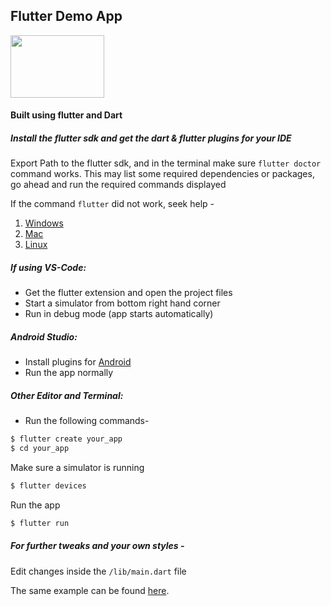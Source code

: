 ## Flutter Demo App

[<img src="https://flutter.io/images/catalog-widget-placeholder.png" width="150" height="100">](http://flutter.io)

#### Built using flutter and Dart

##### Install the flutter sdk and get the dart & flutter plugins for your IDE

Export Path to the flutter sdk, and in the terminal make sure ```flutter doctor``` command works.
This may list some required dependencies or packages, go ahead and run the required commands displayed

If the command ```flutter``` did not work, seek help -
1. [Windows](https://flutter.io/setup-windows/#get-the-flutter-sdk)
1. [Mac](https://flutter.io/setup-macos/#get-sdk)
1. [Linux](https://flutter.io/setup-linux/#get-sdk)

##### If using VS-Code:
* Get the flutter extension and open the project files
* Start a simulator from bottom right hand corner
* Run in debug mode (app starts automatically)

##### Android Studio:
* Install plugins for [Android](https://flutter.io/get-started/editor/#androidstudio)
* Run the app normally

##### Other Editor and Terminal:
* Run the following commands-
```sh 
$ flutter create your_app
$ cd your_app
```
Make sure a simulator is running 
```sh
$ flutter devices
```
Run the app
```sh
$ flutter run
```

##### For further tweaks and your own styles -
Edit changes inside the ```/lib/main.dart``` file

The same example can be found [here](https://flutter.io/get-started/codelab/).
